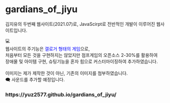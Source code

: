 # gardians_of_jiyu
김지유의 두번째 웹사이트(2021.07)로, JavaScirpt로 전반적인 개발이 이루어진 웹사이트입니다.

💻<br>
웹사이트의 주기능은 <text style="color:blue">갤로거 형태의 게임</text>으로, </br>
처음부터 모든 것을 구현하지는 않았지만 점프게임의 오픈소스 2-30%를 활용하여 </br>
장애물 및 아이템 구현, 슈팅기능을 혼자 힘으로 커스터마이징하여 추가하였습니다. </br>
</br>
이미지는 제가 제작한 것이 아닌, 기존의 이미지를 첨부하였습니다.
<br>
🗨 사운드를 추가할 예정입니다.
<br>
<h3>
https://yuz2577.github.io/gardians_of_jiyu/
</h3>
